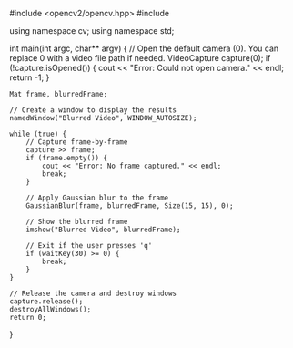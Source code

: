 #include <opencv2/opencv.hpp>
#include <iostream>

using namespace cv;
using namespace std;

int main(int argc, char** argv) {
    // Open the default camera (0). You can replace 0 with a video file path if needed.
    VideoCapture capture(0);
    if (!capture.isOpened()) {
        cout << "Error: Could not open camera." << endl;
        return -1;
    }

    Mat frame, blurredFrame;

    // Create a window to display the results
    namedWindow("Blurred Video", WINDOW_AUTOSIZE);

    while (true) {
        // Capture frame-by-frame
        capture >> frame;
        if (frame.empty()) {
            cout << "Error: No frame captured." << endl;
            break;
        }

        // Apply Gaussian blur to the frame
        GaussianBlur(frame, blurredFrame, Size(15, 15), 0);
        
        // Show the blurred frame
        imshow("Blurred Video", blurredFrame);

        // Exit if the user presses 'q'
        if (waitKey(30) >= 0) {
            break;
        }
    }

    // Release the camera and destroy windows
    capture.release();
    destroyAllWindows();
    return 0;
}
